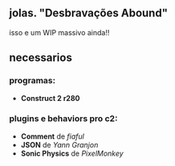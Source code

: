 ## jolas.  "Desbravações Abound"

isso e um WIP massivo ainda!!

## necessarios
### programas:
- **Construct 2 r280**
### plugins e behaviors pro c2:
- **Comment** de *fiaful*
- **JSON** de *Yann Granjon*
- **Sonic Physics** de *PixelMonkey*
